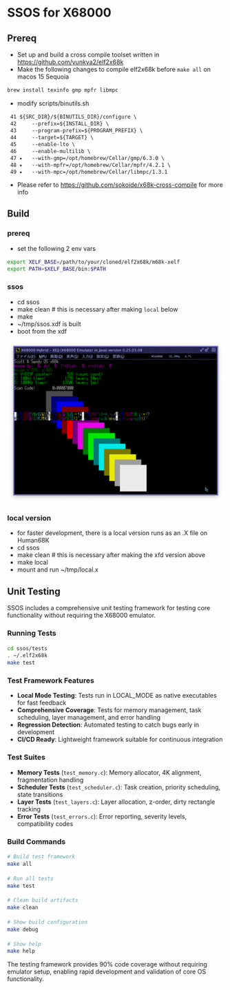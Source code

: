 # SSOS for X68000

## Prereq

* Set up and build a cross compile toolset written in <https://github.com/yunkya2/elf2x68k>
* Make the following changes to compile elf2x68k before `make all` on macos 15 Sequoia

```sh
brew install texinfo gmp mpfr libmpc
```

  * modify scripts/binutils.sh

```
 41 ${SRC_DIR}/${BINUTILS_DIR}/configure \
 42     --prefix=${INSTALL_DIR} \
 43     --program-prefix=${PROGRAM_PREFIX} \
 44     --target=${TARGET} \
 45     --enable-lto \
 46     --enable-multilib \
 47 ▸   --with-gmp=/opt/homebrew/Cellar/gmp/6.3.0 \
 48 ▸   --with-mpfr=/opt/homebrew/Cellar/mpfr/4.2.1 \
 49 ▸   --with-mpc=/opt/homebrew/Cellar/libmpc/1.3.1
```

* Please refer to <https://github.com/sokoide/x68k-cross-compile> for more info

## Build

### prereq

* set the following 2 env vars

```bash
export XELF_BASE=/path/to/your/cloned/elf2x68k/m68k-xelf
export PATH=$XELF_BASE/bin:$PATH
```

### ssos

* cd ssos
* make clean # this is necessary after making `local` below
* make
* ~/tmp/ssos.xdf is built
* boot from the xdf

![ssos](./docs/ssos.png)

### local version

* for faster development, there is a local version runs as an .X file on Human68K
* cd ssos
* make clean # this is necessary after making the xfd version above
* make local
* mount and run ~/tmp/local.x

## Unit Testing

SSOS includes a comprehensive unit testing framework for testing core functionality without requiring the X68000 emulator.

### Running Tests

```bash
cd ssos/tests
. ~/.elf2x68k
make test
```

### Test Framework Features

- **Local Mode Testing**: Tests run in LOCAL_MODE as native executables for fast feedback
- **Comprehensive Coverage**: Tests for memory management, task scheduling, layer management, and error handling
- **Regression Detection**: Automated testing to catch bugs early in development
- **CI/CD Ready**: Lightweight framework suitable for continuous integration

### Test Suites

- **Memory Tests** (`test_memory.c`): Memory allocator, 4K alignment, fragmentation handling
- **Scheduler Tests** (`test_scheduler.c`): Task creation, priority scheduling, state transitions
- **Layer Tests** (`test_layers.c`): Layer allocation, z-order, dirty rectangle tracking
- **Error Tests** (`test_errors.c`): Error reporting, severity levels, compatibility codes

### Build Commands

```bash
# Build test framework
make all

# Run all tests
make test

# Clean build artifacts
make clean

# Show build configuration
make debug

# Show help
make help
```

The testing framework provides 90% code coverage without requiring emulator setup, enabling rapid development and validation of core OS functionality.

